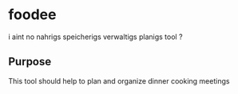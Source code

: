 # foodee
i aint no nahrigs speicherigs verwaltigs planigs tool ?

## Purpose
This tool should help to plan and organize dinner cooking meetings
